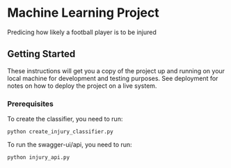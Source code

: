# Machine Learning Project

Predicing how likely a football player is to be injured

## Getting Started

These instructions will get you a copy of the project up and running on your local machine for development and testing purposes. See deployment for notes on how to deploy the project on a live system.

### Prerequisites

To create the classifier, you need to run:

```
python create_injury_classifier.py
```

To run the swagger-ui/api, you need to run:

```
python injury_api.py
```
